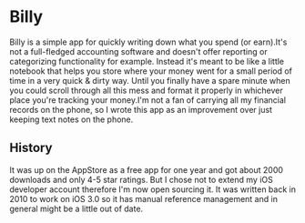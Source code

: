Billy
=====

Billy is a simple app for quickly writing down what you spend (or earn).It's not a full-fledged accounting software and doesn't offer reporting or categorizing functionality for example. Instead it's meant to be like a little notebook that helps you store where your money went for a small period of time in a very quick & dirty way. Until you finally have a spare minute when you could scroll through all this mess and format it properly in whichever place you're tracking your money.I'm not a fan of carrying all my financial records on the phone, so I wrote this app as an improvement over just keeping text notes on the phone.

History
-----

It was up on the AppStore as a free app for one year and got about 2000 downloads and only 4-5 star ratings. But I chose not to extend my iOS developer account therefore I'm now open sourcing it. It was written back in 2010 to work on iOS 3.0 so it has manual reference management and in general might be a little out of date.